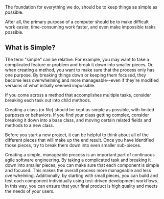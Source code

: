 <webui-data data-page-title="Simple Software Engineering" data-page-subtitle=""></webui-data>
<webui-data data-page-next-page='{"name":"Home","href":"/"}'></webui-data>

<webui-quote theme="info" cite="Erik Gassler">

The foundation for everything we do, should be to keep things as simple as possible.

After all, the primary purpose of a computer should be to make difficult work easier, time-consuming work faster, and even make impossible tasks possible.

</webui-quote>

## What is Simple?

<webui-sideimage src="https://cdn.myfi.ws/v/Vecteezy/confused-business-team-finding-answer-or-solution-to-solve.svg">

The term "simple" can be relative. For example, you may want to take a complicated feature or problem and break it down into smaller pieces. Or, when creating a method, you want to make sure that the process only has one purpose. By breaking things down or keeping them focused, they become less overwhelming and more manageable--even if they're modified versions of what initially seemed impossible.

If you come across a method that accomplishes multiple tasks, consider breaking each task out into child methods.

Creating a class (or file) should be kept as simple as possible, with limited purposes or behaviors. If you find your class getting complex, consider breaking it down into a base class, and moving certain related fields and methods to a new class.

Before you start a new project, it can be helpful to think about all of the different pieces that will make up the end result. Once you have identified those pieces, try to break them down into even smaller sub-pieces.

Creating a simple, manageable process is an important part of continuous agile software engineering. By taking a complicated task and breaking it down into smaller pieces, you can make sure that each component is simple and focused. This makes the overall process more manageable and less overwhelming. Additionally, by starting with small pieces, you can build and test each component individually using test-driven development workflows. In this way, you can ensure that your final product is high quality and meets the needs of your users.

</webui-sideimage>
